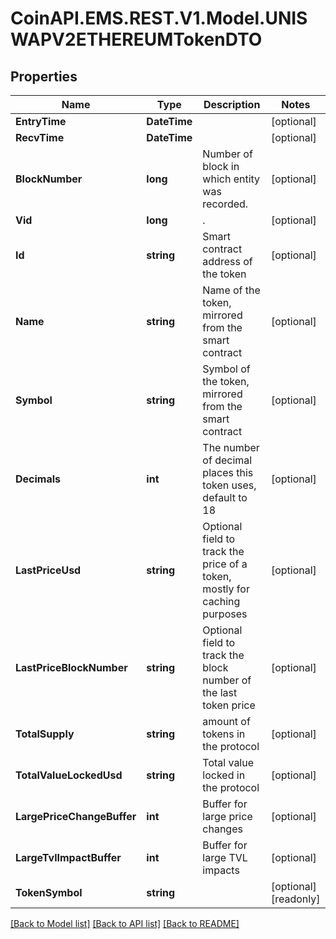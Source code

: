 
# CoinAPI.EMS.REST.V1.Model.UNISWAPV2ETHEREUMTokenDTO

## Properties

Name | Type | Description | Notes
------------ | ------------- | ------------- | -------------
**EntryTime** | **DateTime** |  | [optional] 
**RecvTime** | **DateTime** |  | [optional] 
**BlockNumber** | **long** | Number of block in which entity was recorded. | [optional] 
**Vid** | **long** | . | [optional] 
**Id** | **string** | Smart contract address of the token | [optional] 
**Name** | **string** | Name of the token, mirrored from the smart contract | [optional] 
**Symbol** | **string** | Symbol of the token, mirrored from the smart contract | [optional] 
**Decimals** | **int** | The number of decimal places this token uses, default to 18 | [optional] 
**LastPriceUsd** | **string** | Optional field to track the price of a token, mostly for caching purposes | [optional] 
**LastPriceBlockNumber** | **string** | Optional field to track the block number of the last token price | [optional] 
**TotalSupply** | **string** | amount of tokens in the protocol | [optional] 
**TotalValueLockedUsd** | **string** | Total value locked in the protocol | [optional] 
**LargePriceChangeBuffer** | **int** | Buffer for large price changes | [optional] 
**LargeTvlImpactBuffer** | **int** | Buffer for large TVL impacts | [optional] 
**TokenSymbol** | **string** |  | [optional] [readonly] 

[[Back to Model list]](../README.md#documentation-for-models)
[[Back to API list]](../README.md#documentation-for-api-endpoints)
[[Back to README]](../README.md)

